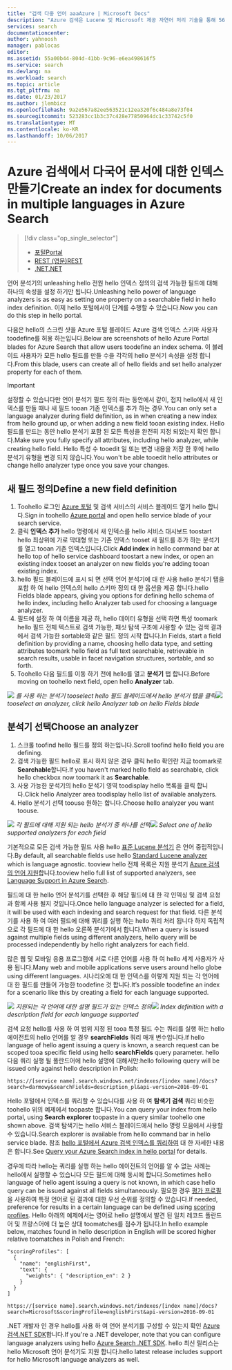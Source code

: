 ```yaml
---
title: "검색 다중 언어 aaaAzure | Microsoft Docs"
description: "Azure 검색은 Lucene 및 Microsoft 제공 자연어 처리 기술을 통해 56개 언어를 지원합니다."
services: search
documentationcenter: 
author: yahnoosh
manager: pablocas
editor: 
ms.assetid: 55a00b44-804d-41bb-9c96-e6ea498616f5
ms.service: search
ms.devlang: na
ms.workload: search
ms.topic: article
ms.tgt_pltfrm: na
ms.date: 01/23/2017
ms.author: jlembicz
ms.openlocfilehash: 9a2e567a82ee563521c12ea320f6c484a8e73f04
ms.sourcegitcommit: 523283cc1b3c37c428e77850964dc1c33742c5f0
ms.translationtype: MT
ms.contentlocale: ko-KR
ms.lasthandoff: 10/06/2017
---
```

# <a name="create-an-index-for-documents-in-multiple-languages-in-azure-search"></a><span data-ttu-id="366dd-103">Azure 검색에서 다국어 문서에 대한 인덱스 만들기</span><span class="sxs-lookup"><span data-stu-id="366dd-103">Create an index for documents in multiple languages in Azure Search</span></span>
> [!div class="op_single_selector"]
>
> * [<span data-ttu-id="366dd-104">포털</span><span class="sxs-lookup"><span data-stu-id="366dd-104">Portal</span></span>](search-language-support.md)
> * [<span data-ttu-id="366dd-105">REST (영문)</span><span class="sxs-lookup"><span data-stu-id="366dd-105">REST</span></span>](https://msdn.microsoft.com/library/azure/dn879793.aspx)
> * [<span data-ttu-id="366dd-106">.NET</span><span class="sxs-lookup"><span data-stu-id="366dd-106">.NET</span></span>](https://msdn.microsoft.com/library/azure/microsoft.azure.search.models.analyzername.aspx)
>
>

<span data-ttu-id="366dd-107">언어 분석기의 unleashing hello 전원 hello 인덱스 정의의 검색 가능한 필드에 대해 하나의 속성을 설정 하기만 됩니다.</span><span class="sxs-lookup"><span data-stu-id="366dd-107">Unleashing hello power of language analyzers is as easy as setting one property on a searchable field in hello index definition.</span></span> <span data-ttu-id="366dd-108">이제 hello 포털에서이 단계를 수행할 수 있습니다.</span><span class="sxs-lookup"><span data-stu-id="366dd-108">Now you can do this step in hello portal.</span></span>

<span data-ttu-id="366dd-109">다음은 hello의 스크린 샷을 Azure 포털 블레이드 Azure 검색 인덱스 스키마 사용자 toodefine를 허용 하는입니다.</span><span class="sxs-lookup"><span data-stu-id="366dd-109">Below are screenshots of hello Azure Portal blades for Azure Search that allow users toodefine an index schema.</span></span> <span data-ttu-id="366dd-110">이 블레이드 사용자가 모든 hello 필드를 만들 수을 각각의 hello 분석기 속성을 설정 합니다.</span><span class="sxs-lookup"><span data-stu-id="366dd-110">From this blade, users can create all of hello fields and set hello analyzer property for each of them.</span></span>

> [!IMPORTANT]
> <span data-ttu-id="366dd-111">설정할 수 있습니다만 언어 분석기 필드 정의 하는 동안에서 같이, 접지 hello에서 새 인덱스를 만들 때나 새 필드 tooan 기존 인덱스를 추가 하는 경우.</span><span class="sxs-lookup"><span data-stu-id="366dd-111">You can only set a language analyzer during field definition, as in when creating a new index from hello ground up, or when adding a new field tooan existing index.</span></span> <span data-ttu-id="366dd-112">Hello 필드를 만드는 동안 hello 분석기 포함 된 모든 특성을 완전히 지정 되었는지 확인 합니다.</span><span class="sxs-lookup"><span data-stu-id="366dd-112">Make sure you fully specify all attributes, including hello analyzer, while creating hello field.</span></span> <span data-ttu-id="366dd-113">Hello 특성 수 tooedit 일 또는 변경 내용을 저장 한 후에 hello 분석기 유형을 변경 되지 않습니다.</span><span class="sxs-lookup"><span data-stu-id="366dd-113">You won't be able tooedit hello attributes or change hello analyzer type once you save your changes.</span></span>
>
>

## <a name="define-a-new-field-definition"></a><span data-ttu-id="366dd-114">새 필드 정의</span><span class="sxs-lookup"><span data-stu-id="366dd-114">Define a new field definition</span></span>
1. <span data-ttu-id="366dd-115">Toohello 로그인 [Azure 포털](https://portal.azure.com) 및 검색 서비스의 서비스 블레이드 열기 hello 합니다.</span><span class="sxs-lookup"><span data-stu-id="366dd-115">Sign in toohello [Azure portal](https://portal.azure.com) and open hello service blade of your search service.</span></span>
2. <span data-ttu-id="366dd-116">클릭 **인덱스 추가** hello 명령에서 새 인덱스를 hello 서비스 대시보드 toostart hello 최상위에 가로 막대형 또는 기존 인덱스 tooset 새 필드를 추가 하는 분석기를 열고 tooan 기존 인덱스입니다.</span><span class="sxs-lookup"><span data-stu-id="366dd-116">Click **Add index** in hello command bar at hello top of hello service dashboard toostart a new index, or open an existing index tooset an analyzer on new fields you're adding tooan existing index.</span></span>
3. <span data-ttu-id="366dd-117">hello 필드 블레이드에 표시 되 면 선택 언어 분석기에 대 한 사용 hello 분석기 탭을 포함 하 여 hello 인덱스의 hello 스키마 정의 대 한 옵션을 제공 합니다.</span><span class="sxs-lookup"><span data-stu-id="366dd-117">hello Fields blade appears, giving you options for defining hello schema of hello index, including hello Analyzer tab used for choosing a language analyzer.</span></span>
4. <span data-ttu-id="366dd-118">필드에 설정 하 여 이름을 제공 하, hello 데이터 유형을 선택 하면 특성 toomark hello 필드 전체 텍스트로 검색 가능한, 패싯 탐색 구조에 사용할 수 있는 검색 결과에서 검색 가능한 sortable와 같은 필드 정의 시작 합니다.</span><span class="sxs-lookup"><span data-stu-id="366dd-118">In Fields, start a field definition by providing a name, choosing hello data type, and setting attributes toomark hello field as full text searchable, retrievable in search results, usable in facet navigation structures, sortable, and so forth.</span></span>
5. <span data-ttu-id="366dd-119">Toohello 다음 필드를 이동 하기 전에 hello를 열고 **분석기** 탭 합니다.</span><span class="sxs-lookup"><span data-stu-id="366dd-119">Before moving on toohello next field, open hello **Analyzer** tab.</span></span>

<span data-ttu-id="366dd-120">![][1]
*를 사용 하는 분석기 tooselect hello 필드 블레이드에서 hello 분석기 탭을 클릭*</span><span class="sxs-lookup"><span data-stu-id="366dd-120">![][1]
*tooselect an analyzer, click hello Analyzer tab on hello Fields blade*</span></span>

## <a name="choose-an-analyzer"></a><span data-ttu-id="366dd-121">분석기 선택</span><span class="sxs-lookup"><span data-stu-id="366dd-121">Choose an analyzer</span></span>
1. <span data-ttu-id="366dd-122">스크롤 toofind hello 필드를 정의 하는입니다.</span><span class="sxs-lookup"><span data-stu-id="366dd-122">Scroll toofind hello field you are defining.</span></span>
2. <span data-ttu-id="366dd-123">검색 가능한 필드 hello로 표시 하지 않은 경우 클릭 hello 확인란 지금 toomark로 **Searchable**합니다.</span><span class="sxs-lookup"><span data-stu-id="366dd-123">If you haven't marked hello field as searchable, click hello checkbox now toomark it as **Searchable**.</span></span>
3. <span data-ttu-id="366dd-124">사용 가능한 분석기의 hello 분석기 영역 toodisplay hello 목록을 클릭 합니다.</span><span class="sxs-lookup"><span data-stu-id="366dd-124">Click hello Analyzer area toodisplay hello list of available analyzers.</span></span>
4. <span data-ttu-id="366dd-125">Hello 분석기 선택 toouse 원하는 합니다.</span><span class="sxs-lookup"><span data-stu-id="366dd-125">Choose hello analyzer you want toouse.</span></span>

<span data-ttu-id="366dd-126">![][2]
*각 필드에 대해 지원 되는 hello 분석기 중 하나를 선택*</span><span class="sxs-lookup"><span data-stu-id="366dd-126">![][2]
*Select one of hello supported analyzers for each field*</span></span>

<span data-ttu-id="366dd-127">기본적으로 모든 검색 가능한 필드 사용 hello [표준 Lucene 분석기](http://lucene.apache.org/core/4_10_0/analyzers-common/org/apache/lucene/analysis/standard/StandardAnalyzer.html) 은 언어 중립적입니다.</span><span class="sxs-lookup"><span data-stu-id="366dd-127">By default, all searchable fields use hello [Standard Lucene analyzer](http://lucene.apache.org/core/4_10_0/analyzers-common/org/apache/lucene/analysis/standard/StandardAnalyzer.html) which is language agnostic.</span></span> <span data-ttu-id="366dd-128">tooview hello 전체 목록은 지원 분석기 [Azure 검색의 언어 지원](https://msdn.microsoft.com/library/azure/dn879793.aspx)합니다.</span><span class="sxs-lookup"><span data-stu-id="366dd-128">tooview hello full list of supported analyzers, see [Language Support in Azure Search](https://msdn.microsoft.com/library/azure/dn879793.aspx).</span></span>

<span data-ttu-id="366dd-129">필드에 대 한 hello 언어 분석기를 선택한 후 해당 필드에 대 한 각 인덱싱 및 검색 요청과 함께 사용 될지 것입니다.</span><span class="sxs-lookup"><span data-stu-id="366dd-129">Once hello language analyzer is selected for a field, it will be used with each indexing and search request for that field.</span></span> <span data-ttu-id="366dd-130">다른 분석기를 사용 하 여 여러 필드에 대해 쿼리를 실행 하는 hello 쿼리 처리 됩니다 하지 독립적으로 각 필드에 대 한 hello 오른쪽 분석기에서 합니다.</span><span class="sxs-lookup"><span data-stu-id="366dd-130">When a query is issued against multiple fields using different analyzers, hello query will be processed independently by hello right analyzers for each field.</span></span>

<span data-ttu-id="366dd-131">많은 웹 및 모바일 응용 프로그램에 서로 다른 언어를 사용 하 여 hello 세계 사용자가 사용 됩니다.</span><span class="sxs-lookup"><span data-stu-id="366dd-131">Many web and mobile applications serve users around hello globe using different languages.</span></span> <span data-ttu-id="366dd-132">시나리오에 대 한 인덱스를 이렇게 지원 되는 각 언어에 대 한 필드를 만들어 가능한 toodefine 것 합니다.</span><span class="sxs-lookup"><span data-stu-id="366dd-132">It’s possible toodefine an index for a scenario like this by creating a field for each language supported.</span></span>

<span data-ttu-id="366dd-133">![][3]
*지원되는 각 언어에 대한 설명 필드가 있는 인덱스 정의*</span><span class="sxs-lookup"><span data-stu-id="366dd-133">![][3]
*Index definition with a description field for each language supported*</span></span>

<span data-ttu-id="366dd-134">검색 요청 hello를 사용 하 여 범위 지정 된 tooa 특정 필드 수는 쿼리를 실행 하는 hello 에이전트의 hello 언어를 알 경우 **searchFields** 쿼리 매개 변수입니다.</span><span class="sxs-lookup"><span data-stu-id="366dd-134">If hello language of hello agent issuing a query is known, a search request can be scoped tooa specific field using hello **searchFields** query parameter.</span></span> <span data-ttu-id="366dd-135">hello 다음 쿼리 실행 될 폴란드어에 hello 설명에 대해서만:</span><span class="sxs-lookup"><span data-stu-id="366dd-135">hello following query will be issued only against hello description in Polish:</span></span>

`https://[service name].search.windows.net/indexes/[index name]/docs?search=darmowy&searchFields=description_pl&api-version=2016-09-01`

<span data-ttu-id="366dd-136">Hello 포털에서 인덱스를 쿼리할 수 있습니다를 사용 하 여 **탐색기 검색** 쿼리 비슷한 toohello 위의 예제에서 toopaste 합니다.</span><span class="sxs-lookup"><span data-stu-id="366dd-136">You can query your index from hello portal, using **Search explorer** toopaste in a query similar toohello one shown above.</span></span> <span data-ttu-id="366dd-137">검색 탐색기는 hello 서비스 블레이드에서 hello 명령 모음에서 사용할 수 있습니다.</span><span class="sxs-lookup"><span data-stu-id="366dd-137">Search explorer is available from hello command bar in hello service blade.</span></span> <span data-ttu-id="366dd-138">참조 [hello 포털에서 Azure 검색 인덱스를 쿼리하여](search-explorer.md) 대 한 자세한 내용은 합니다.</span><span class="sxs-lookup"><span data-stu-id="366dd-138">See [Query your Azure Search index in hello portal](search-explorer.md) for details.</span></span>

<span data-ttu-id="366dd-139">경우에 따라 hello는 쿼리를 실행 하는 hello 에이전트의 언어를 알 수 없는 사례는 hello에서 실행할 수 있습니다 모든 필드에 대해 동시에 합니다.</span><span class="sxs-lookup"><span data-stu-id="366dd-139">Sometimes hello language of hello agent issuing a query is not known, in which case hello query can be issued against all fields simultaneously.</span></span> <span data-ttu-id="366dd-140">필요한 경우 [평가 프로필](https://msdn.microsoft.com/library/azure/dn798928.aspx)을 사용하여 특정 언어로 된 결과에 대한 우선 순위를 정의할 수 있습니다.</span><span class="sxs-lookup"><span data-stu-id="366dd-140">If needed, preference for results in a certain language can be defined using [scoring profiles](https://msdn.microsoft.com/library/azure/dn798928.aspx).</span></span> <span data-ttu-id="366dd-141">Hello 아래의 예제에서는 영어로 hello 설명에서 발견 된 일치 레코드 폴란드어 및 프랑스어에 더 높은 상대 toomatches를 점수가 됩니다.</span><span class="sxs-lookup"><span data-stu-id="366dd-141">In hello example below, matches found in hello description in English will be scored higher relative toomatches in Polish and French:</span></span>

    "scoringProfiles": [
      {
        "name": "englishFirst",
        "text": {
          "weights": { "description_en": 2 }
        }
      }
    ]

`https://[service name].search.windows.net/indexes/[index name]/docs?search=Microsoft&scoringProfile=englishFirst&api-version=2016-09-01`

<span data-ttu-id="366dd-142">.NET 개발자 인 경우 hello를 사용 하 여 언어 분석기를 구성할 수 있는지 확인 [Azure 검색.NET SDK](http://www.nuget.org/packages/Microsoft.Azure.Search)합니다.</span><span class="sxs-lookup"><span data-stu-id="366dd-142">If you're a .NET developer, note that you can configure language analyzers using hello [Azure Search .NET SDK](http://www.nuget.org/packages/Microsoft.Azure.Search).</span></span> <span data-ttu-id="366dd-143">hello 최신 릴리스는 hello Microsoft 언어 분석기도 지원 합니다.</span><span class="sxs-lookup"><span data-stu-id="366dd-143">hello latest release includes support for hello Microsoft language analyzers as well.</span></span>

<!-- Image References -->
[1]: ./media/search-language-support/AnalyzerTab.png
[2]: ./media/search-language-support/SelectAnalyzer.png
[3]: ./media/search-language-support/IndexDefinition.png
